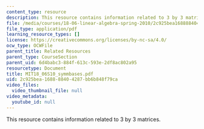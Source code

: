 ```yaml
---
content_type: resource
description: This resource contains information related to 3 by 3 matrices.
file: /media/courses/18-06-linear-algebra-spring-2010/2c925bea168888404287bb6b848f79ca_MIT18_06S10_symmbases.pdf
file_type: application/pdf
learning_resource_types: []
license: https://creativecommons.org/licenses/by-nc-sa/4.0/
ocw_type: OCWFile
parent_title: Related Resources
parent_type: CourseSection
parent_uid: 6d4babc3-884f-613c-593e-2df8ac802a95
resourcetype: Document
title: MIT18_06S10_symmbases.pdf
uid: 2c925bea-1688-8840-4287-bb6b848f79ca
video_files:
  video_thumbnail_file: null
video_metadata:
  youtube_id: null
---
```

This resource contains information related to 3 by 3 matrices.